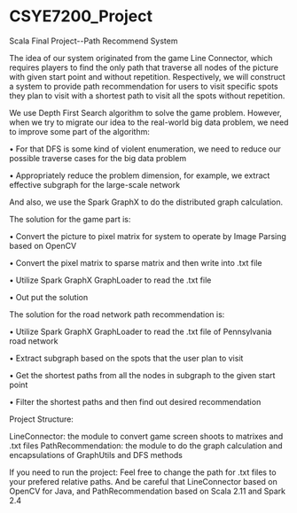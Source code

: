 # CSYE7200_Project
Scala Final Project--Path Recommend System

The idea of our system originated from the game Line Connector, which requires players to find the only path that traverse all nodes of the picture with given start point and without repetition. Respectively, we will construct a system to provide path recommendation for users to visit specific spots they plan to visit with a shortest path to visit all the spots without repetition.

We use Depth First Search algorithm to solve the game problem. However, when we try to migrate our idea to the real-world big data problem, we need to improve some part of the algorithm:

  •	For that DFS is some kind of violent enumeration, we need to reduce our possible traverse cases for the big data problem
  
  •	Appropriately reduce the problem dimension, for example, we extract effective subgraph for the large-scale network

And also, we use the Spark GraphX to do the distributed graph calculation.


The solution for the game part is:

  •	Convert the picture to pixel matrix for system to operate by Image Parsing based on OpenCV
  
  •	Convert the pixel matrix to sparse matrix and then write into .txt file 

  •	Utilize Spark GraphX GraphLoader to read the .txt file
  
  •	Out put the solution

The solution for the road network path recommendation is:

  •	Utilize Spark GraphX GraphLoader to read the .txt file of Pennsylvania road network
  
  •	Extract subgraph based on the spots that the user plan to visit
  
  •	Get the shortest paths from all the nodes in subgraph to the given start point
  
  •	Filter the shortest paths and then find out desired recommendation


Project Structure:

LineConnector: the module to convert game screen shoots to matrixes and .txt files
PathRecommendation: the module to do the graph calculation and encapsulations of GraphUtils and DFS methods

If you need to run the project:
Feel free to change the path for .txt files to your prefered relative paths. And be careful that LineConnector based on OpenCV for Java, and PathRecommendation based on Scala 2.11 and Spark 2.4
